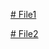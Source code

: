 [# File1](https://cdn.jsdelivr.net/gh/wyy000111/Docment/hi.md)

[# File2](https://gh-proxy.com/https://raw.githubusercontent.com/wyy000111/Docment/main/hi.md)
